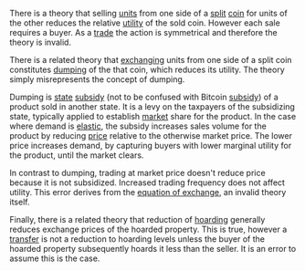 There is a theory that selling [units](Glossary#unit) from one side of a [split](Glossary#split) [coin](Glossary#coin) for units of the other reduces the relative [utility](Glossary#utility) of the sold coin. However each sale requires a buyer. As a [trade](Glossary#trade) the action is symmetrical and therefore the theory is invalid. 

There is a related theory that [exchanging](Glossary#exchange) units from one side of a split coin constitutes [dumping](https://en.m.wikipedia.org/wiki/Dumping_(pricing_policy)) of the that coin, which reduces its utility. The theory simply misrepresents the concept of dumping.

Dumping is [state](Glossary#state) [subsidy](https://en.m.wikipedia.org/wiki/Subsidy) (not to be confused with Bitcoin [subsidy](Glossary#subsidy)) of a product sold in another state. It is a levy on the taxpayers of the subsidizing state, typically applied to establish [market](Glossary#market) share for the product. In the case where demand is [elastic](https://en.m.wikipedia.org/wiki/Price_elasticity_of_demand), the subsidy increases sales volume for the product by reducing [price](Glossary#price) relative to the otherwise market price. The lower price increases demand, by capturing buyers with lower marginal utility for the product, until the market clears.

In contrast to dumping, trading at market price doesn't reduce price because it is not subsidized. Increased trading frequency does not affect utility. This error derives from the [equation of exchange](https://mises.org/library/man-economy-and-state-power-and-market/html/p/1107), an invalid theory itself.

Finally, there is a related theory that reduction of [hoarding](https://en.m.wikipedia.org/wiki/Hoarding_(economics)) generally reduces exchange prices of the hoarded property. This is true, however a [transfer](Glossary#transfer) is not a reduction to hoarding levels unless the buyer of the hoarded property subsequently hoards it less than the seller. It is an error to assume this is the case.